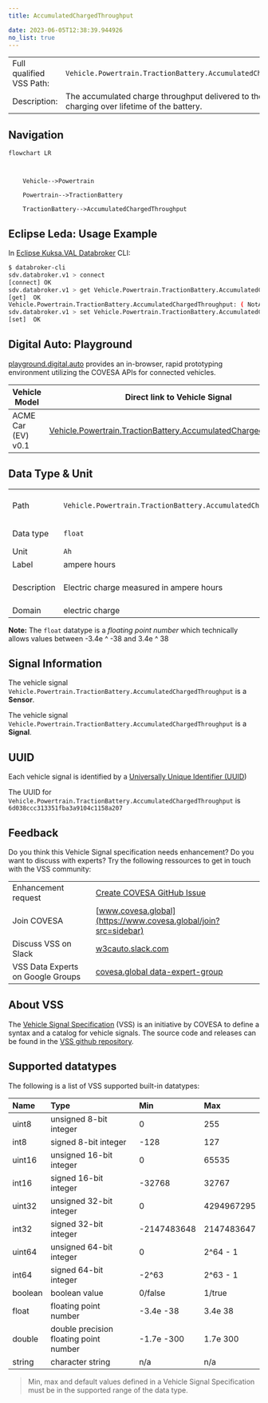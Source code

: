 ```yaml
---
title: AccumulatedChargedThroughput

date: 2023-06-05T12:38:39.944926
no_list: true
---
```



| | |
|---|---|
| Full qualified VSS Path: | `Vehicle.Powertrain.TractionBattery.AccumulatedChargedThroughput` |
| Description: | The accumulated charge throughput delivered to the battery during charging over lifetime of the battery. |

## Navigation

```mermaid
flowchart LR



    Vehicle-->Powertrain

    Powertrain-->TractionBattery

    TractionBattery-->AccumulatedChargedThroughput

```

## Eclipse Leda: Usage Example

In [Eclipse Kuksa.VAL Databroker](https://github.com/eclipse/kuksa.val/tree/master/kuksa_databroker) CLI:



```bash
$ databroker-cli
sdv.databroker.v1 > connect
[connect] OK
sdv.databroker.v1 > get Vehicle.Powertrain.TractionBattery.AccumulatedChargedThroughput
[get]  OK
Vehicle.Powertrain.TractionBattery.AccumulatedChargedThroughput: ( NotAvailable )
sdv.databroker.v1 > set Vehicle.Powertrain.TractionBattery.AccumulatedChargedThroughput 0
[set]  OK
```

## Digital Auto: Playground

[playground.digital.auto](http://digital.auto) provides an in-browser, rapid prototyping environment utilizing the COVESA APIs for connected vehicles. 

| Vehicle Model | Direct link to Vehicle Signal |
|---|---|
| ACME Car (EV) v0.1 | [Vehicle.Powertrain.TractionBattery.AccumulatedChargedThroughput](https://digitalauto.netlify.app/model/STLWzk1WyqVVLbfymb4f/cvi/list/Vehicle.Powertrain.TractionBattery.AccumulatedChargedThroughput/) |

## Data Type & Unit

| | | |
|---|---|---|
| Path | `Vehicle.Powertrain.TractionBattery.AccumulatedChargedThroughput` | [VSS: Addressing nodes](https://covesa.github.io/vehicle_signal_specification/rule_set/basics/) |
| Data type | `float` | [VSS: Datatypes](https://covesa.github.io/vehicle_signal_specification/rule_set/data_entry/data_types/) |
| Unit | `Ah` | [VSS: Units](https://covesa.github.io/vehicle_signal_specification/rule_set/data_entry/data_unit_types/) |
| Label | ampere hours | |
| Description | Electric charge measured in ampere hours | [VSS: Sensors & Actuators](https://covesa.github.io/vehicle_signal_specification/rule_set/data_entry/sensor_actuator/) |
| Domain | electric charge | [](https://covesa.github.io/vehicle_signal_specification/rule_set/data_entry/data_unit_types/) |










**Note:** The `float` datatype is a *floating point number* which technically allows values between -3.4e ^ -38 and 3.4e ^ 38




## Signal Information





The vehicle signal `Vehicle.Powertrain.TractionBattery.AccumulatedChargedThroughput` is a **Sensor**.

The vehicle signal `Vehicle.Powertrain.TractionBattery.AccumulatedChargedThroughput` is a **Signal**.



## UUID

Each vehicle signal is identified by a [Universally Unique Identifier (UUID](https://en.wikipedia.org/wiki/Universally_unique_identifier))

The UUID for `Vehicle.Powertrain.TractionBattery.AccumulatedChargedThroughput` is `6d038ccc313351fba3a9104c1158a207`


## Feedback

Do you think this Vehicle Signal specification needs enhancement? Do you want to discuss with experts? Try the following ressources to get in touch with the VSS community:

| | |
|---|---|
| Enhancement request | [Create COVESA GitHub Issue](https://github.com/COVESA/vehicle_signal_specification/issues/new?body=Please+describe+your+feedback&title=Signal+feedback+Vehicle.Powertrain.TractionBattery.AccumulatedChargedThroughput) |
| Join COVESA | [www.covesa.global](https://www.covesa.global/join?src=sidebar) |
| Discuss VSS on Slack | [w3cauto.slack.com](http://w3cauto.slack.com/) |
| VSS Data Experts on Google Groups | [covesa.global data-expert-group](https://groups.google.com/a/covesa.global/g/data-expert-group) |

## About VSS

The [Vehicle Signal Specification](https://covesa.github.io/vehicle_signal_specification/) (VSS)
is an initiative by COVESA to define a syntax and a catalog for vehicle signals.
The source code and releases can be found in the [VSS github repository](https://github.com/COVESA/vehicle_signal_specification).

## Supported datatypes

The following is a list of VSS supported built-in datatypes:

Name       | Type                       | Min  | Max
:----------|:---------------------------|:-----|:---
uint8      | unsigned 8-bit integer     | 0    | 255
int8       | signed 8-bit integer       | -128 | 127
uint16     | unsigned 16-bit integer    |  0   | 65535
int16      | signed 16-bit integer      | -32768 | 32767
uint32     | unsigned 32-bit integer    | 0 | 4294967295
int32      | signed 32-bit integer      | -2147483648 | 2147483647
uint64     | unsigned 64-bit integer    | 0    | 2^64 - 1
int64      | signed 64-bit integer      | -2^63 | 2^63 - 1
boolean    | boolean value              | 0/false | 1/true
float      | floating point number      | -3.4e -38 | 3.4e 38
double     | double precision floating point number | -1.7e -300 | 1.7e 300
string     | character string           | n/a  | n/a

> Min, max and default values defined in a Vehicle Signal Specification must be in the supported range of the data type.
